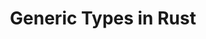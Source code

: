 ---
id: generics
title: Generic Types in Rust
sidebar_label: Generic Types
description: Learn what generic types are and how to use them in Rust.
---